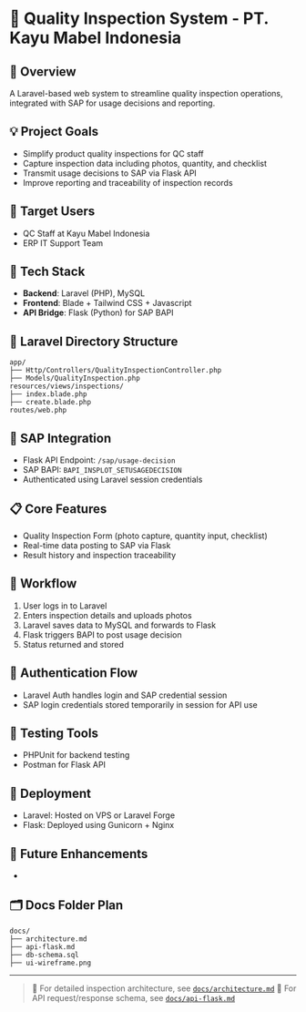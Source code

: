 # 📘 Quality Inspection System - PT. Kayu Mabel Indonesia

## 📌 Overview

A Laravel-based web system to streamline quality inspection operations, integrated with SAP for usage decisions and reporting.

## 💡 Project Goals

- Simplify product quality inspections for QC staff
- Capture inspection data including photos, quantity, and checklist
- Transmit usage decisions to SAP via Flask API
- Improve reporting and traceability of inspection records

## 👥 Target Users

- QC Staff at Kayu Mabel Indonesia
- ERP IT Support Team

## 🧱 Tech Stack

- **Backend**: Laravel (PHP), MySQL
- **Frontend**: Blade + Tailwind CSS + Javascript
- **API Bridge**: Flask (Python) for SAP BAPI

## 📁 Laravel Directory Structure

```
app/
├── Http/Controllers/QualityInspectionController.php
├── Models/QualityInspection.php
resources/views/inspections/
├── index.blade.php
├── create.blade.php
routes/web.php
```

## 🔌 SAP Integration

- Flask API Endpoint: `/sap/usage-decision`
- SAP BAPI: `BAPI_INSPLOT_SETUSAGEDECISION`
- Authenticated using Laravel session credentials

## 📋 Core Features

- Quality Inspection Form (photo capture, quantity input, checklist)
- Real-time data posting to SAP via Flask
- Result history and inspection traceability

## 🔄 Workflow

1. User logs in to Laravel
2. Enters inspection details and uploads photos
3. Laravel saves data to MySQL and forwards to Flask
4. Flask triggers BAPI to post usage decision
5. Status returned and stored

## 🔐 Authentication Flow

- Laravel Auth handles login and SAP credential session
- SAP login credentials stored temporarily in session for API use

## 🧪 Testing Tools

- PHPUnit for backend testing
- Postman for Flask API

## 🚀 Deployment

- Laravel: Hosted on VPS or Laravel Forge
- Flask: Deployed using Gunicorn + Nginx

## 📂 Future Enhancements

-

## 🗂 Docs Folder Plan

```
docs/
├── architecture.md
├── api-flask.md
├── db-schema.sql
├── ui-wireframe.png
```

---

> 📘 For detailed inspection architecture, see [`docs/architecture.md`](docs/architecture.md)
> 🧾 For API request/response schema, see [`docs/api-flask.md`](docs/api-flask.md)
